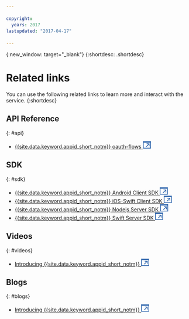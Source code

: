 ```yaml
---

copyright:
  years: 2017
lastupdated: "2017-04-17"

---
```


{:new_window: target="_blank"}
{:shortdesc: .shortdesc}


# Related links

You can use the following related links to learn more and interact with the service.
{:shortdesc}

## API Reference
{: #api}

* <a href="https://appid-oauth.ng.bluemix.net/swagger-ui/#!/Authorization_Server_V3/authorization" target="_blank">{{site.data.keyword.appid_short_notm}} oauth-flows <img src="../../icons/launch-glyph.svg" alt="External link icon"></a>


## SDK
{: #sdk}

* <a href="https://github.com/ibm-cloud-security/appid-clientsdk-android" target="_blank">{{site.data.keyword.appid_short_notm}} Android Client SDK <img src="../../icons/launch-glyph.svg" alt="External link icon"></a>
* <a href="https://github.com/ibm-cloud-security/appid-clientsdk-swift" target="_blank">{{site.data.keyword.appid_short_notm}} iOS-Swift Client SDK <img src="../../icons/launch-glyph.svg" alt="External link icon"></a>
* <a href="https://github.com/ibm-cloud-security/appid-serversdk-nodejs" target="_blank">{{site.data.keyword.appid_short_notm}} Nodejs Server SDK <img src="../../icons/launch-glyph.svg" alt="External link icon"></a>
* <a href="https://github.com/ibm-cloud-security/appid-serversdk-swift" target="_blank">{{site.data.keyword.appid_short_notm}} Swift Server SDK <img src="../../icons/launch-glyph.svg" alt="External link icon"></a>


## Videos
{: #videos}

* <a href="https://www.youtube.com/watch?v=cTn7l_J3tPg" target="_blank">Introducing {{site.data.keyword.appid_short_notm}} <img src="../../icons/launch-glyph.svg" alt="External link icon"></a>


## Blogs
{: #blogs}

* <a href="https://www.ibm.com/blogs/bluemix/2017/03/introducing-ibm-bluemix-app-id-authentication-profiles-service-app-developers/" target="_blank">Introducing {{site.data.keyword.appid_short_notm}} <img src="../../icons/launch-glyph.svg" alt="External link icon"></a>
